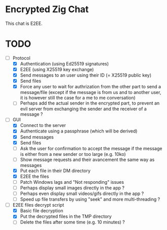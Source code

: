# Encrypted Zig Chat
This chat is E2EE.

# TODO
- [ ] Protocol
    - [x] Authentication (using Ed25519 signatures)
    - [x] E2EE (using X25519 key exchange)
    - [x] Send messages to an user using their ID (= X25519 public key)
    - [x] Send files
    - [x] Force any user to wait for authrization from the other part to send a message/file (except if the message is from us and to another user, it is however still the case for a me to me conversation)
    - [ ] Perhaps add the actual sender in the encrypted part, to prevent an evil server from exchanging the sender and the receiver of a message ?
- [ ] GUI
    - [x] Connect to the server
    - [x] Authenticate using a passphrase (which will be derived)
    - [x] Send messages
    - [x] Send files
    - [ ] Ask the user for confirmation to accept the message if the message is either from a new sender or too large (e.g. 10ko)
    - [ ] Show message requests and their avancement the same way as messages
    - [x] Put each file in their DM directory
    - [x] E2EE the files
    - [ ] Patch Windows lags and "Not responding" issues
    - [ ] Perhaps display small images directly in the app ?
    - [ ] Perhaps even display small videos/gifs directly in the app ?
    - [ ] Speed up file transfers by using "seek" and more multi-threading ?
- [ ] E2EE files decrypt script
    - [x] Basic file decryption
    - [x] Put the decrypted files in the TMP directory
    - [ ] Delete the files after some time (e.g. 10 minutes) ?